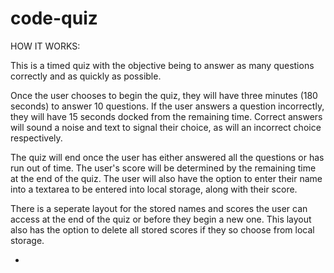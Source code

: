 # code-quiz

HOW IT WORKS:

This is a timed quiz with the objective being to answer as many questions correctly and as quickly as possible.

Once the user chooses to begin the quiz, they will have three minutes (180 seconds) to answer 10 questions. 
If the user answers a question incorrectly, they will have 15 seconds docked from the remaining time. Correct
answers will sound a noise and text to signal their choice, as will an incorrect choice respectively. 

The quiz will end once the user has either answered all the questions or has run out of time. The user's score
will be determined by the remaining time at the end of the quiz. The user will also have the option to enter
their name into a textarea to be entered into local storage, along with their score.

There is a seperate layout for the stored names and scores the user can access at the end of the quiz or before
they begin a new one. This layout also has the option to delete all stored scores if they so choose from local
storage.

-

